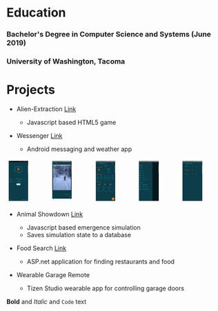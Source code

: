 # Education
### Bachelor's Degree in Computer Science and Systems (June 2019)
### University of Washington, Tacoma


# Projects

* Alien-Extraction [Link](http://ethanwc.net/Alien-Extraction)
  * Javascript based HTML5 game
  
* Wessenger [Link](github.com/ethanwc/Wessenger)
  * Android messaging and weather app

<div class="row">
  <div class="column">
    <img src="/img/app1.jpg" style="width:50%">
  </div>
  <div class="column">
    <img src="/img/app2.jpg" style="width:50%">
  </div>
  <div class="column">
    <img src="/img/app3.jpg" style="width:50%">
  </div>
  <div class="column">
    <img src="/img/app4.jpg" style="width:50%">
  </div>
  <div class="column">
    <img src="/img/app5.jpg" style="width:50%">
  </div>
</div>

* Animal Showdown [Link](ethanwc.net/Animal-Showdown)
  * Javascript based emergence simulation
  * Saves simulation state to a database

* Food Search [Link](github.com/ethanwc/FoodSearch)
  * ASP.net application for finding restaurants and food
  
* Wearable Garage Remote
  * Tizen Studio wearable app for controlling garage doors
  
  
**Bold** and _Italic_ and `Code` text

<style>
.row {
  display: flex;
}

.column {
  flex: 20%;
  padding: 5px;
}
</style>
